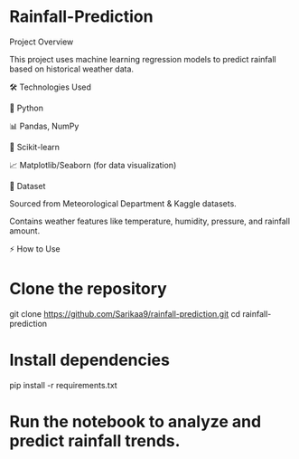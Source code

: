 # Rainfall-Prediction
Project Overview

This project uses machine learning regression models to predict rainfall based on historical weather data.

🛠️ Technologies Used

🐍 Python

📊 Pandas, NumPy

🧠 Scikit-learn

📈 Matplotlib/Seaborn (for data visualization)

📂 Dataset

Sourced from Meteorological Department & Kaggle datasets.

Contains weather features like temperature, humidity, pressure, and rainfall amount.

⚡ How to Use
# Clone the repository
git clone https://github.com/Sarikaa9/rainfall-prediction.git
cd rainfall-prediction

# Install dependencies
pip install -r requirements.txt

# Run the notebook to analyze and predict rainfall trends.
